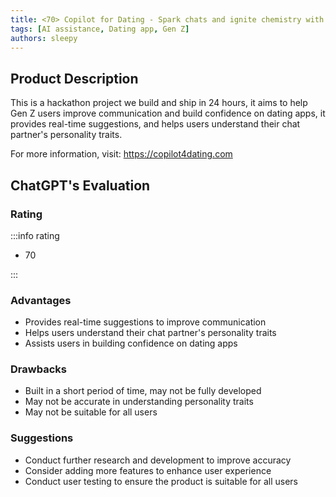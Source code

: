 ```yaml
---
title: <70> Copilot for Dating - Spark chats and ignite chemistry with AI assistance
tags: [AI assistance, Dating app, Gen Z]
authors: sleepy
---
```


## Product Description

This is a hackathon project we build and ship in 24 hours, it aims to help Gen Z users improve communication and build confidence on dating apps, it provides real-time suggestions, and helps users understand their chat partner's personality traits.

For more information, visit: https://copilot4dating.com

## ChatGPT's Evaluation

### Rating

:::info rating

- 70

:::

### Advantages

- Provides real-time suggestions to improve communication
- Helps users understand their chat partner's personality traits
- Assists users in building confidence on dating apps


### Drawbacks

- Built in a short period of time, may not be fully developed
- May not be accurate in understanding personality traits
- May not be suitable for all users

### Suggestions

- Conduct further research and development to improve accuracy
- Consider adding more features to enhance user experience
- Conduct user testing to ensure the product is suitable for all users